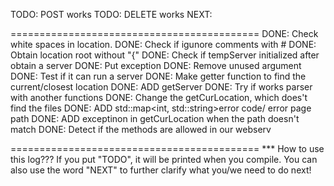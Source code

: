 TODO: POST works
TODO: DELETE works
NEXT: 



===========================================
DONE: Check white spaces in location. 
DONE: Check if igunore comments with #
DONE: Obtain location root without "{"
DONE: Check if tempServer initialized after obtain a server
DONE: Put exception
DONE: Remove unused argument
DONE: Test if it can run a server
DONE: Make getter function to find the current/closest location
DONE: ADD getServer
DONE: Try if works parser with another functions
DONE: Change the getCurLocation, which does't find the files
DONE: ADD std::map<int, std::string>error code/ error page path
DONE: ADD exceptinon in getCurLocation when the path doesn't match
DONE: Detect if the methods are allowed in our webserv



===========================================
*** How to use this log???
If you put "TODO", it will be printed when you compile.
You can also use the word "NEXT" to further clarify what you/we need to do next!


